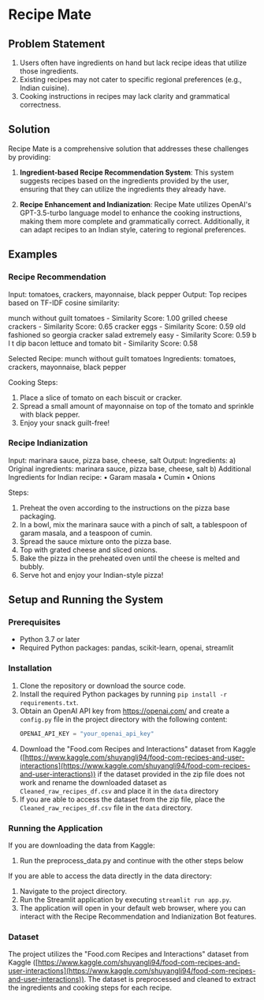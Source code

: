 # Recipe Mate

## Problem Statement
1. Users often have ingredients on hand but lack recipe ideas that utilize those ingredients.
2. Existing recipes may not cater to specific regional preferences (e.g., Indian cuisine).
3. Cooking instructions in recipes may lack clarity and grammatical correctness.

## Solution
Recipe Mate is a comprehensive solution that addresses these challenges by providing:

1. **Ingredient-based Recipe Recommendation System**: This system suggests recipes based on the ingredients provided by the user, ensuring that they can utilize the ingredients they already have.

2. **Recipe Enhancement and Indianization**: Recipe Mate utilizes OpenAI's GPT-3.5-turbo language model to enhance the cooking instructions, making them more complete and grammatically correct. Additionally, it can adapt recipes to an Indian style, catering to regional preferences.

## Examples

### Recipe Recommendation
Input:
tomatoes, crackers, mayonnaise, black pepper
Output:
Top recipes based on TF-IDF cosine similarity:

munch without guilt tomatoes - Similarity Score: 1.00 grilled cheese crackers - Similarity Score: 0.65 cracker eggs - Similarity Score: 0.59 old fashioned so georgia cracker salad extremely easy - Similarity Score: 0.59 b l t dip bacon lettuce and tomato bit - Similarity Score: 0.58

Selected Recipe: munch without guilt tomatoes Ingredients: tomatoes, crackers, mayonnaise, black pepper

Cooking Steps:

1. Place a slice of tomato on each biscuit or cracker.
2. Spread a small amount of mayonnaise on top of the tomato and sprinkle with black pepper.
3. Enjoy your snack guilt-free!

### Recipe Indianization
Input:
marinara sauce, pizza base, cheese, salt
Output:
Ingredients: a) Original ingredients: marinara sauce, pizza base, cheese, salt b) Additional Ingredients for Indian recipe: • Garam masala • Cumin • Onions

Steps:

1. Preheat the oven according to the instructions on the pizza base packaging.
2. In a bowl, mix the marinara sauce with a pinch of salt, a tablespoon of garam masala, and a teaspoon of cumin.
3. Spread the sauce mixture onto the pizza base.
4. Top with grated cheese and sliced onions.
5. Bake the pizza in the preheated oven until the cheese is melted and bubbly.
6. Serve hot and enjoy your Indian-style pizza!

## Setup and Running the System

### Prerequisites
- Python 3.7 or later
- Required Python packages: pandas, scikit-learn, openai, streamlit

### Installation
1. Clone the repository or download the source code.
2. Install the required Python packages by running `pip install -r requirements.txt`.
3. Obtain an OpenAI API key from https://openai.com/ and create a `config.py` file in the project directory with the following content:
   ```python
   OPENAI_API_KEY = "your_openai_api_key"
   ```
4. Download the "Food.com Recipes and Interactions" dataset from Kaggle ([https://www.kaggle.com/shuyangli94/food-com-recipes-and-user-interactions](https://www.kaggle.com/shuyangli94/food-com-recipes-and-user-interactions)) if the dataset provided in the zip file does not work and rename the downloaded dataset as `Cleaned_raw_recipes_df.csv` and place it in the `data` directory
5. If you are able to access the dataset from the zip file, place the `Cleaned_raw_recipes_df.csv` file in the `data` directory.

### Running the Application
If you are downloading the data from Kaggle:
1. Run the preprocess_data.py and continue with the other steps below

If you are able to access the data directly in the data directory:
1. Navigate to the project directory.
2. Run the Streamlit application by executing `streamlit run app.py`.
3. The application will open in your default web browser, where you can interact with the Recipe Recommendation and Indianization Bot features.

### Dataset

The project utilizes the "Food.com Recipes and Interactions" dataset from Kaggle ([https://www.kaggle.com/shuyangli94/food-com-recipes-and-user-interactions](https://www.kaggle.com/shuyangli94/food-com-recipes-and-user-interactions)). The dataset is preprocessed and cleaned to extract the ingredients and cooking steps for each recipe.
